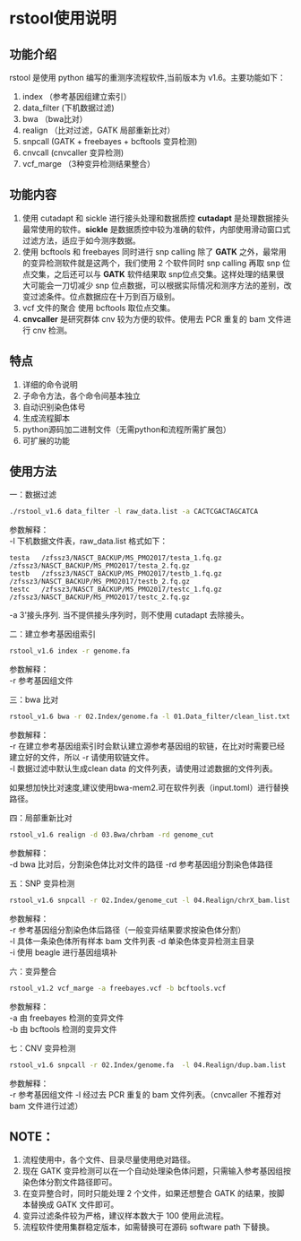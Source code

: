 # rstool使用说明
## 功能介绍
rstool 是使用 python 编写的重测序流程软件,当前版本为 v1.6。主要功能如下：	
1. index	（参考基因组建立索引）
2. data_filter	(下机数据过滤)
3. bwa	（bwa比对）
4. realign	（比对过滤，GATK 局部重新比对）
5. snpcall	(GATK + freebayes + bcftools 变异检测)
8. cnvcall (cnvcaller 变异检测)
7. vcf_marge	（3种变异检测结果整合）

## 功能内容
1. 使用 cutadapt 和 sickle 进行接头处理和数据质控	
**cutadapt** 是处理数据接头最常使用的软件。**sickle** 是数据质控中较为准确的软件，内部使用滑动窗口式过滤方法，适应于如今测序数据。
2. 使用 bcftools 和 freebayes 同时进行 snp calling	
除了 **GATK** 之外，最常用的变异检测软件就是这两个，我们使用 2 个软件同时 snp calling 再取 snp 位点交集，之后还可以与 **GATK** 软件结果取 snp位点交集。这样处理的结果很大可能会一刀切减少 snp 位点数据，可以根据实际情况和测序方法的差别，改变过滤条件。位点数据应在十万到百万级别。
3. vcf 文件的聚合
使用 bcftools 取位点交集。
4. **cnvcaller** 是研究群体 cnv 较为方便的软件。使用去 PCR 重复的 bam 文件进行 cnv 检测。

## 特点
1. 详细的命令说明
2. 子命令方法，各个命令间基本独立
3. 自动识别染色体号
4. 生成流程脚本
5. python源码加二进制文件（无需python和流程所需扩展包）
6. 可扩展的功能

## 使用方法
一：数据过滤
```bash
./rstool_v1.6 data_filter -l raw_data.list -a CACTCGACTAGCATCA
```
参数解释：	
-l 下机数据文件表，raw_data.list 格式如下：
```
testa	/zfssz3/NASCT_BACKUP/MS_PMO2017/testa_1.fq.gz	/zfssz3/NASCT_BACKUP/MS_PMO2017/testa_2.fq.gz
testb	/zfssz3/NASCT_BACKUP/MS_PMO2017/testb_1.fq.gz	/zfssz3/NASCT_BACKUP/MS_PMO2017/testb_2.fq.gz
testc	/zfssz3/NASCT_BACKUP/MS_PMO2017/testc_1.fq.gz	/zfssz3/NASCT_BACKUP/MS_PMO2017/testc_2.fq.gz
```	
-a 3'接头序列.
当不提供接头序列时，则不使用 cutadapt 去除接头。

二：建立参考基因组索引	
```bash
rstool_v1.6 index -r genome.fa
```
参数解释：	
-r 参考基因组文件	

三：bwa 比对
```bash
rstool_v1.6 bwa -r 02.Index/genome.fa -l 01.Data_filter/clean_list.txt
```
参数解释：	
-r 在建立参考基因组索引时会默认建立源参考基因组的软链，在比对时需要已经建立好的文件，所以 -r 请使用软链文件。	
-l 数据过滤中默认生成clean data 的文件列表，请使用过滤数据的文件列表。	

如果想加快比对速度,建议使用bwa-mem2.可在软件列表（input.toml）进行替换路径。

四：局部重新比对
```bash
rstool_v1.6 realign -d 03.Bwa/chrbam -rd genome_cut
```
参数解释：	
-d bwa 比对后，分割染色体比对文件的路径	
-rd 参考基因组分割染色体路径	

五：SNP 变异检测
```bash
rstool_v1.6 snpcall -r 02.Index/genome_cut -l 04.Realign/chrX_bam.list -i F
```
参数解释：	
-r 参考基因组分割染色体后路径（一般变异结果要求按染色体分割）	
-l 具体一条染色体所有样本 bam 文件列表	
-d 单染色体变异检测主目录	
-i 使用 beagle 进行基因组填补	

六：变异整合
```bash
rstool_v1.2 vcf_marge -a freebayes.vcf -b bcftools.vcf
```
参数解释：	
-a 由 freebayes 检测的变异文件	
-b 由 bcftools 检测的变异文件

七：CNV 变异检测
```bash
rstool_v1.6 snpcall -r 02.Index/genome.fa  -l 04.Realign/dup.bam.list
```
参数解释：	
-r 参考基因组文件
-l 经过去 PCR 重复的 bam 文件列表。（cnvcaller 不推荐对 bam 文件进行过滤）

## NOTE：
1. 流程使用中，各个文件、目录尽量使用绝对路径。
2. 现在 GATK 变异检测可以在一个自动处理染色体问题，只需输入参考基因组按染色体分割文件路径即可。
3. 在变异整合时，同时只能处理 2 个文件，如果还想整合 GATK 的结果，按脚本替换成 GATK 文件即可。
4. 变异过滤条件较为严格，建议样本数大于 100 使用此流程。
5. 流程软件使用集群稳定版本，如需替换可在源码 software path 下替换。

